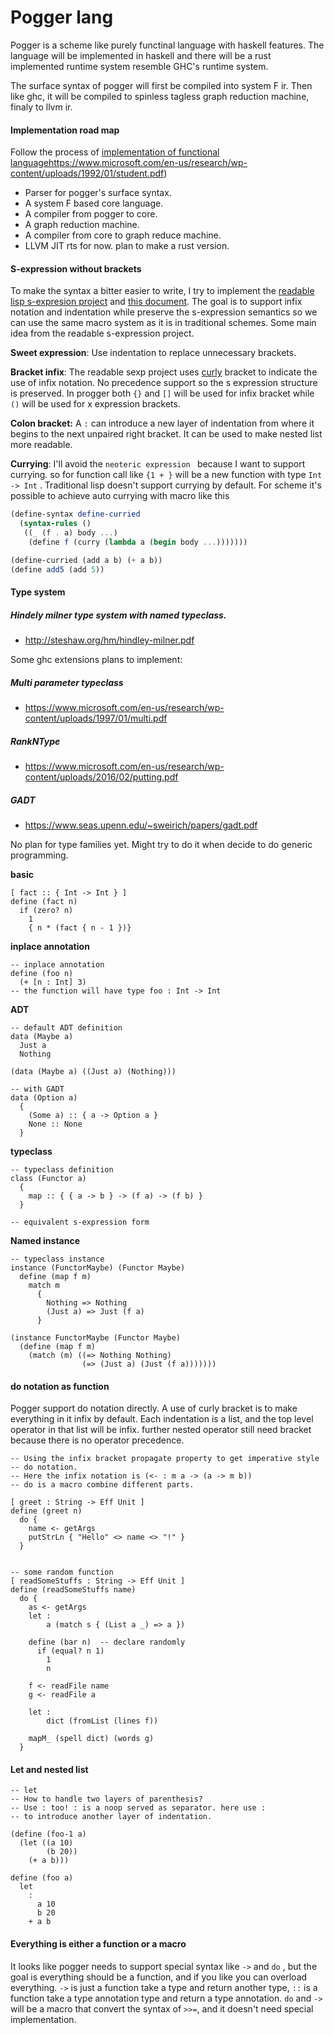 # Pogger lang

Pogger is a scheme like purely functinal language with haskell features. The language will be implemented in haskell and there will be a rust implemented runtime system resemble GHC's runtime system.

The surface syntax of pogger will first be compiled into system F ir. Then like ghc, it will be compiled to spinless tagless graph reduction machine, finaly to llvm ir.

#### Implementation road map
Follow the process of [implementation of functional language]()https://www.microsoft.com/en-us/research/wp-content/uploads/1992/01/student.pdf)
- Parser for pogger's surface syntax.
- A system F based core language.
- A compiler from pogger to core.
- A graph reduction machine.
- A compiler from core to graph reduce machine.
- LLVM JIT rts for now. plan to make a rust version.

#### S-expression without brackets
To make the syntax a bitter easier to write, I try to implement the [readable lisp s-expresion project](https://readable.sourceforge.io) and [this document](https://srfi.schemers.org/srfi-119/srfi-119.html). The goal is to support infix notation and indentation while preserve the s-expression semantics so we can use the same macro system as it is in traditional schemes. Some main idea from the readable s-expression project.

__Sweet expression__: Use indentation to replace unnecessary brackets.

__Bracket infix__: The readable sexp project uses [curly](curly) bracket to indicate the use of infix notation. No precedence support so the s expression structure is preserved. In progger both `{}` and `[]` will be used for infix bracket while `()` will be used for x expression brackets.

__Colon bracket:__ A `:` can introduce a new layer of indentation from where it begins to the next unpaired right bracket. It can be
used to make nested list more readable.

__Currying__:
I'll avoid the `neoteric expression ` because I want to support currying. so for function call like `{1 + }` will be a new function with type `Int -> Int` . Traditional lisp doesn't support currying by default. For scheme it's possible to achieve auto currying with macro like this
```scheme
(define-syntax define-curried
  (syntax-rules ()
   ((_ (f . a) body ...)
    (define f (curry (lambda a (begin body ...)))))))

(define-curried (add a b) (+ a b))
(define add5 (add 5))
```

#### Type system
##### Hindely milner type system with named typeclass.
- http://steshaw.org/hm/hindley-milner.pdf

Some ghc extensions plans to implement:

##### Multi parameter typeclass
-  https://www.microsoft.com/en-us/research/wp-content/uploads/1997/01/multi.pdf
##### RankNType
- https://www.microsoft.com/en-us/research/wp-content/uploads/2016/02/putting.pdf
##### GADT
- https://www.seas.upenn.edu/~sweirich/papers/gadt.pdf

No plan for type families yet. Might try to do it when decide to do generic programming.

__basic__
```
[ fact :: { Int -> Int } ]
define (fact n)
  if (zero? n)
    1
    { n * (fact { n - 1 })}
```

__inplace annotation__
```
-- inplace annotation
define (foo n)
  (+ [n : Int] 3)
-- the function will have type foo : Int -> Int
```

__ADT__
```
-- default ADT definition
data (Maybe a)
  Just a
  Nothing

(data (Maybe a) ((Just a) (Nothing)))

-- with GADT
data (Option a)
  {
    (Some a) :: { a -> Option a }
    None :: None
  }

```

__typeclass__
```
-- typeclass definition
class (Functor a)
  {
    map :: { { a -> b } -> (f a) -> (f b) }
  }

-- equivalent s-expression form
```

__Named instance__
```
-- typeclass instance
instance (FunctorMaybe) (Functor Maybe)
  define (map f m)
    match m
      {
        Nothing => Nothing
        (Just a) => Just (f a)
      }

(instance FunctorMaybe (Functor Maybe)
  (define (map f m)
    (match (m) ((=> Nothing Nothing)
                (=> (Just a) (Just (f a)))))))
```

#### do notation as function
Pogger support do notation directly. A use of curly bracket is to make everything in it infix by default. Each indentation is a list, and the top level operator in that list will be infix. further nested operator still need bracket because there is no operator precedence.

```
-- Using the infix bracket propagate property to get imperative style
-- do notation.
-- Here the infix notation is (<- : m a -> (a -> m b))
-- do is a macro combine different parts.

[ greet : String -> Eff Unit ]
define (greet n)
  do {
    name <- getArgs
    putStrLn { "Hello" <> name <> "!" }
  }


-- some random function
[ readSomeStuffs : String -> Eff Unit ]
define (readSomeStuffs name)
  do {
    as <- getArgs
    let :
        a (match s { (List a _) => a })

    define (bar n)  -- declare randomly
      if (equal? n 1)
        1
        n

    f <- readFile name
    g <- readFile a

    let :
        dict (fromList (lines f))

    mapM_ (spell dict) (words g)
  }
```

#### Let and nested list
```
-- let
-- How to handle two layers of parenthesis?
-- Use : too! : is a noop served as separator. here use :
-- to introduce another layer of indentation.

(define (foo-1 a)
  (let ((a 10)
        (b 20))
    (+ a b)))

define (foo a)
  let
    :
      a 10
      b 20
    + a b
```

#### Everything is either a function or a macro
It looks like pogger needs to support special syntax like `->` and `do` , but the goal is everything should be a function, and if you like you can overload everything. `->` is just a function take a type and return another type, `::` is a function take a type annotation type and return a type annotation. `do` and `->` will be a macro that convert the syntax of `>>=`, and it doesn't need special implementation.
